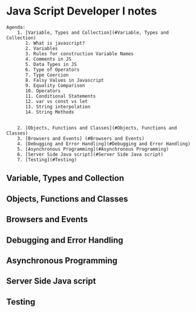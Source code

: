 # Java Script Developer I notes

    Agenda:
        1. [Variable, Types and Collection](#Variable, Types and Collection)
           1. What is javascript?
           2. Variables
           3. Rules for construction Variable Names
           4. Comments in JS
           5. Data Types in JS
           6. Type of Operators
           7. Type Coercion
           8. Falsy Values in Javascript
           9. Equality Comparison
           10. Operators
           11. Conditional Statements
           12. var vs const vs let
           13. String interpolation
           14. String Methods


        2. [Objects, Functions and Classes](#Objects, Functions and Classes)
        3. [Browsers and Events] (#Browsers and Events)
        4. [Debugging and Error Handling](#Debugging and Error Handling)
        5. [Asynchronous Programming](#Asynchronous Programming)
        6. [Server Side Java script](#Server Side Java script)
        7. [Testing](#Testing)

## Variable, Types and Collection <a name="Variable, Types and Collection"></a>

## Objects, Functions and Classes <a name="Objects, Functions and Classes"></a>

## Browsers and Events <a name="Browsers and Events"></a>

## Debugging and Error Handling <a name="Debugging and Error Handling"></a>

## Asynchronous Programming <a name="Asynchronous Programming"></a>

## Server Side Java script <a name="Server Side Java script"></a>

## Testing <a name="Testing"></a>